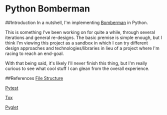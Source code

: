 # Python Bomberman
##Introduction
In a nutshell, I'm implementing [Bomberman](https://en.wikipedia.org/wiki/Bomberman) in Python.

This is something I've been working on for quite a while, through several iterations and general re-designs.  The basic premise is simple enough, but I think I'm viewing this project as a sandbox in which I can try different design approaches and technologies/libraries in lieu of a project where I'm racing to reach an end-goal.

With that being said, it's likely I'll never finish this thing, but I'm really curious to see what cool stuff I can glean from the overall experience.

##References
[File Structure](https://blog.ionelmc.ro/2014/05/25/python-packaging/)

[Pytest](https://docs.pytest.org/en/latest/contents.html)

[Tox](https://tox.readthedocs.io/en/latest/)

[Pyglet](https://pyglet.readthedocs.io/en/pyglet-1.2-maintenance/)